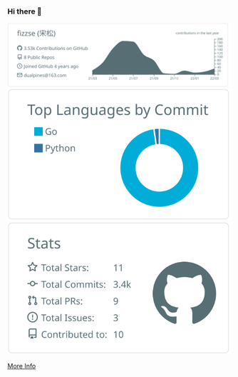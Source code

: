 
### Hi there 👋


![](https://raw.githubusercontent.com/fizzse/fizzse/master/profile-summary-card-output/default/0-profile-details.svg)
![](https://raw.githubusercontent.com/fizzse/fizzse/master/profile-summary-card-output/default/2-most-commit-language.svg)
![](https://raw.githubusercontent.com/fizzse/fizzse/master/profile-summary-card-output/default/3-stats.svg)

[More Info](https://github.com/fizzse)
